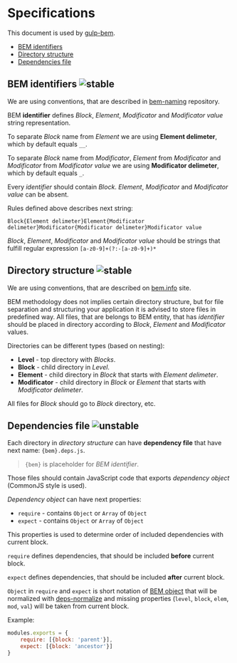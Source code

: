 # Specifications

This document is used by [gulp-bem](https://github.com/floatdrop/gulp-bem).

 * [BEM identifiers](#bem-identifiers-)
 * [Directory structure](#directory-structure-)
 * [Dependencies file](#dependencies-file-)

## BEM identifiers ![stable](http://img.shields.io/badge/spec-stable-brightgreen.svg?style=flat)

We are using conventions, that are described in [bem-naming](https://github.com/bem/bem-naming#string-representation) repository.

BEM __identifier__ defines _Block_, _Element_, _Modificator_ and _Modificator value_ string representation.

To separate _Block_ name from _Element_ we are using __Element delimeter__, which by default equals `__`.

To separate _Block_ name from _Modificator_, _Element_ from _Modificator_ and _Modificator_ from _Modificator value_ we are using __Modificator delimeter__, which by default equals `_`.

Every _identifier_ should contain _Block_. _Element_, _Modificator_ and _Modificator value_ can be absent.

Rules defined above describes next string:

`Block{Element delimeter}Element{Modificator delimeter}Modificator{Modificator delimeter}Modificator value`

_Block_, _Element_, _Modificator_ and _Modificator value_ should be strings that fulfill regular expression `[a-z0-9]+(?:-[a-z0-9]+)*`

## Directory structure ![stable](http://img.shields.io/badge/spec-stable-brightgreen.svg?style=flat)

We are using conventions, that are described on [bem.info](http://bem.info/method/filesystem/) site.

BEM methodology does not implies certain directory structure, but for file separation and structuring your application it is advised to store files in predefined way. All files, that are belongs to BEM entity, that has _identifier_ should be placed in directory according to _Block_, _Element_ and _Modificator_ values.

Directories can be different types (based on nesting):

* __Level__ - top directory with _Blocks_.  
* __Block__ - child directory in _Level_.
* __Element__ - child directory in _Block_ that starts with _Element delimeter_.
* __Modificator__ - child directory in _Block_ or _Element_ that starts with _Modificator delimeter_.

All files for _Block_ should go to _Block_ directory, etc.

## Dependencies file ![unstable](http://img.shields.io/badge/spec-unstable-orange.svg?style=flat)

Each directory in _directory structure_ can have __dependency file__ that have next name: `{bem}.deps.js`.

> `{bem}` is placeholder for _BEM identifier_.

Those files should contain JavaScript code that exports _dependency object_ (CommonJS style is used).

_Dependency object_ can have next properties:

 * `require` - contains `Object` or `Array` of `Object`
 * `expect` - contains `Object` or `Array` of `Object`

This properties is used to determine order of included dependencies with current block.

`require` defines dependencies, that should be included __before__ current block.

`expect` defines dependencies, that should be included __after__ current block.

`Object` in `require` and `expect` is short notation of [BEM object](https://github.com/floatdrop/bem-object) that will be normalized with [deps-normalize](https://github.com/floatdrop/deps-normalize) and missing properties (`level`, `block`, `elem`, `mod`, `val`) will be taken from current block.

Example:

```js
modules.exports = {
    require: [{block: 'parent'}],
    expect: [{block: 'ancestor'}]
}
```
